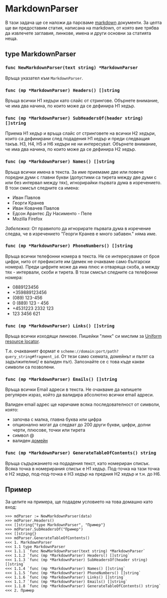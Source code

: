 MarkdownParser
===================

В тази задача ще се наложи да парсваме [markdown](http://daringfireball.net/projects/markdown/) документи. За целта ще ви
предоставим статия, написана на markdown, от която вие трябва да извлечете
заглавия, линкове, имена и други основни за статията неща.


type MarkdownParser
-------------------

### `func NewMarkdownParser(text string) *MarkdownParser`

Връща указател към `MarkdownParser`.

### `func (mp *MarkdownParser) Headers() []string`

Връща всички H1 хедъри като слайс от стрингове. Обърнете внимание, че има
два начина, по които може да се дефинира H1 хедър.

### `func (mp *MarkdownParser) SubHeadersOf(header string) []string`

Приема H1 хедър и връща слайс от стринговете на всички H2 хедъри,
които са дефинирани след подадения H1 хедър и преди следващия такъв.
H3, H4, H5 и H6 хедъри не ни интересуват. Обърнете внимание, че има
два начина, по които може да се дефинира H2 хедър.

### `func (mp *MarkdownParser) Names() []string`

Връща всички имена в текста. За име приемаме две или повече поредни думи
с главни букви (допустими са тирета между две думи с или без интервал между тях),
игнорирайки първата дума в изречението. В този смисъл следните са имена:

* Иван Павлов
* Георги Кранев
* Иван Ковачев Павлов
* Едсон Арантес Ду Насименто - Пеле
* Mozilla Firefox

_Забележка_: От правилото да игнорирате първата дума в изречение следва,
че в изречението "Георги Кранев е много забавен." няма име.

### `func (mp *MarkdownParser) PhoneNumbers() []string`

Връща всички телефонни номера в текста.
Не се интересуваме от броя цифри, нито от префиксите им
(демек не очакваме само български номера).
Преди цифрите може да има плюс и отваряща скоба, а между тях - интервали, скоби и тирета.
В този смисъл следните са телефонни номера:

* 0889123456
* +359889123456
* (089) 123-456
* 0 (889) 123 - 456
* +4531223 2332 123
* 123 3456 621

### `func (mp *MarkdownParser) Links() []string`

Връща всички изходящи линкове. Пишейки "линк" си мислим за
[Uniform resource locator](http://en.wikipedia.org/wiki/Uniform_resource_locator).

Т.е. очакваният формат е `scheme://domain:port/path?query_string#fragment_id`.
От тези само схемата, домейнът и пътят са задължителни(/ е валиден път).
Запознайте се с това къде какви символи са позволени.

### `func (mp *MarkdownParser) Emails() []string`

Връща всички Email адреси в текста. Не очакваме да напишете регулярен израз,
който да валидира абсолютно всички email адреси.

Валиден email адрес ще наричаме всяка последователност от символи, която:

* започва с малка, главна буква или цифра
* опционално могат да следват до 200 други букви, цифри, долни черти, плюсове, точки или тирета
* символ @
* валиден [домейн](http://en.wikipedia.org/wiki/Uniform_resource_locator#Syntax)

### `func (mp *MarkdownParser) GenerateTableOfContents() string`

Връща съдържанието на подадения текст, като номериран списък.
Всяка точка в номерирания списък е H1 хедър. Под-точка на тази точка е H2 хедър,
под-под-точка е H3 хедър на предния H2 хедър и т.н. до H6.

## Пример

За целите на примера, ще подадем условието на това домашно като вход:

    >>> mdParser := NewMarkdownParser(data)
    >>> mdParser.Headers()
    <<< []string{"type MarkdownParser", "Пример"}
    >>> mdParser.SubHeadersOf("Пример")
    <<< []string{}
    >>> mdParser.GenerateTableOfContents()
    <<< 1. MarkdownParser
    <<< 1.1 type MarkdownParser
    <<< 1.1.1 `func NewMarkdownParser(text string) *MarkdownParser`
    <<< 1.1.2 `func (mp *MarkdownParser) Headers() []string`
    <<< 1.1.3 `func (mp *MarkdownParser) SubHeadersOf(header string) []string`
    <<< 1.1.4 `func (mp *MarkdownParser) Names() []string`
    <<< 1.1.5 `func (mp *MarkdownParser) PhoneNumbers() []string`
    <<< 1.1.6 `func (mp *MarkdownParser) Links() []string`
    <<< 1.1.7 `func (mp *MarkdownParser) Emails() []string`
    <<< 1.1.8 `func (mp *MarkdownParser) GenerateTableOfContents() string`
    <<< 2. Пример
